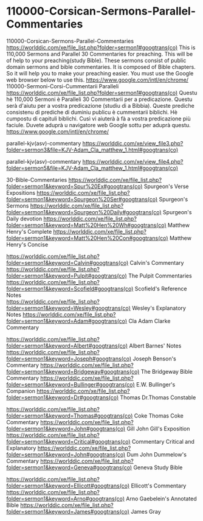 # 110000-Corsican-Sermons-Parallel-Commentaries
110000-Corsican-Sermons-Parallel-Commentaries  https://worlddic.com/xe/file_list.php?folder=sermon1#googtrans(co)  This is 110,000 Sermons and Parallel 30 Commentaries for preaching. This will be of help to your preaching(study Bible).  These sermons consist of public domain sermons and bible commentaries. It is composed of Bible chapters.  So it will help you to make your preaching easier. You must use the Google web browser below to use this. https://www.google.com/intl/en/chrome/  110000-Sermoni-Corsi-Cummentarii Paralleli https://worlddic.com/xe/file_list.php?folder=sermon1#googtrans(co) Questu hè 110,000 Sermoni è Paralleli 30 Commentarii per a predicazione. Questu serà d'aiutu per a vostra predicazione (studiu di a Bibbia). Queste prediche consistenu di prediche di duminiu publicu è cummentarii biblichi. Hè cumpostu di capituli biblichi. Cusì vi aiuterà à fà a vostra predicazione più faciule. Duvete aduprà u navigatore web Google sottu per aduprà questu. https://www.google.com/intl/en/chrome/


parallel-kjv(asv)-commentary
https://worlddic.com/xe/view_file3.php?folder=sermon3&file=KJV-Adam_Cla_matthew_1.html#googtrans(co) 

parallel-kjv(asv)-commentary
https://worlddic.com/xe/view_file4.php?folder=sermon5&file=KJV-Adam_Cla_matthew_1.html#googtrans(co)

30-Bible-Commentaries
 https://worlddic.com/xe/file_list.php?folder=sermon1&keyword=Spur%20Ex#googtrans(co) Spurgeon's Verse Expositions 
 https://worlddic.com/xe/file_list.php?folder=sermon1&keyword=Spurgeon%20Ser#googtrans(co) Spurgeon's Sermons 
 https://worlddic.com/xe/file_list.php?folder=sermon1&keyword=Spurgeon%20Daily#googtrans(co) Spurgeon's Daily devotion 
 https://worlddic.com/xe/file_list.php?folder=sermon1&keyword=Matt%20Hen%20Wh#googtrans(co) Matthew Henry's Complete 
 https://worlddic.com/xe/file_list.php?folder=sermon1&keyword=Matt%20Hen%20Con#googtrans(co) Matthew Henry's Concise 

 https://worlddic.com/xe/file_list.php?folder=sermon1&keyword=Calvin#googtrans(co) Calvin's Commentary  
 https://worlddic.com/xe/file_list.php?folder=sermon1&keyword=Pulpit#googtrans(co) The Pulpit Commentaries 
 https://worlddic.com/xe/file_list.php?folder=sermon1&keyword=Scofield#googtrans(co) Scofield's Reference Notes  
 https://worlddic.com/xe/file_list.php?folder=sermon1&keyword=Wesley#googtrans(co) Wesley's Explanatory Notes 
 https://worlddic.com/xe/file_list.php?folder=sermon1&keyword=Adam#googtrans(co) Cla Adam Clarke Commentary 

 https://worlddic.com/xe/file_list.php?folder=sermon1&keyword=Albert#googtrans(co) Albert Barnes' Notes 
 https://worlddic.com/xe/file_list.php?folder=sermon1&keyword=Joseph#googtrans(co) Joseph Benson's Commentary 
 https://worlddic.com/xe/file_list.php?folder=sermon1&keyword=Bridgeway#googtrans(co) The Bridgeway Bible Commentary 
 https://worlddic.com/xe/file_list.php?folder=sermon1&keyword=Bullinger#googtrans(co) E.W. Bullinger's Companion 
 https://worlddic.com/xe/file_list.php?folder=sermon1&keyword=Dr#googtrans(co) Thomas Dr.Thomas Constable 
 
 https://worlddic.com/xe/file_list.php?folder=sermon1&keyword=Thomas#googtrans(co) Coke Thomas Coke Commentary 
 https://worlddic.com/xe/file_list.php?folder=sermon1&keyword=John#googtrans(co) Gill John Gill's Exposition 
 https://worlddic.com/xe/file_list.php?folder=sermon1&keyword=Critical#googtrans(co) Commentary Critical and Explanatory 
 https://worlddic.com/xe/file_list.php?folder=sermon1&keyword=John#googtrans(co) Dum John Dummelow's Commentary 
 https://worlddic.com/xe/file_list.php?folder=sermon1&keyword=Geneva#googtrans(co) Geneva Study Bible 
 
 https://worlddic.com/xe/file_list.php?folder=sermon1&keyword=Ellicott#googtrans(co) Ellicott's Commentary 
 https://worlddic.com/xe/file_list.php?folder=sermon1&keyword=Arno#googtrans(co) Arno Gaebelein's Annotated Bible 
 https://worlddic.com/xe/file_list.php?folder=sermon1&keyword=James#googtrans(co) James Gray 
 
